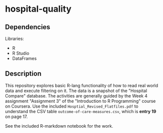 # hospital-quality

## Dependencies

Libraries:
  * R
  * R Studio
  * DataFrames
 
## Description
This repository explores basic R-lang functionality of how to read real world 
data and execute filtering on it. The data is a snapshot of the "Hospital Compare"
database. The activities are generally guided by the Week 4 assignment "Assignment 3" of
the "Introduction to R Programming" course on Coursera. Use the included
`Hosptial_Revised_Flatfiles.pdf` to understand the CSV table
`outcome-of-care-measures.csv`, which is **entry 19** on page 17.

See the included R-markdown notebook for the work.
